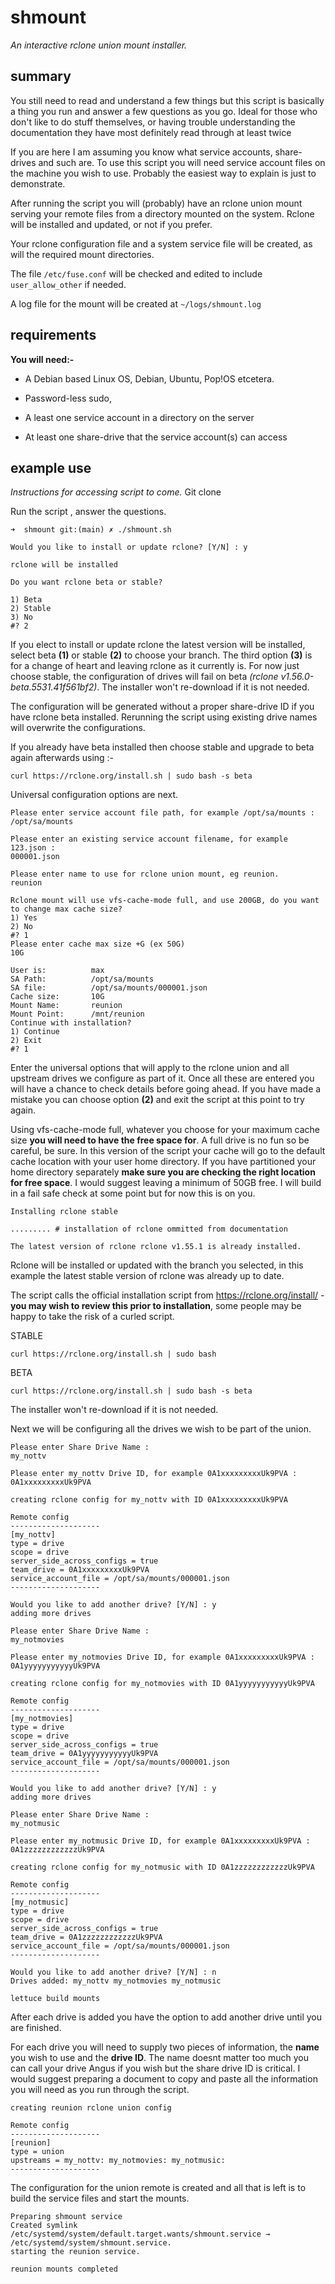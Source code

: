 # shmount

_An interactive rclone union mount installer._

## summary

You still need to read and understand a few things but this script is basically a thing you run and answer a few questions as you go. Ideal for those who don't like to do stuff themselves, or having trouble understanding the documentation they have most definitely read through at least twice

If you are here I am assuming you know what service accounts, share-drives and such are. To use this script you will need service account files on the machine you wish to use. Probably the easiest way to explain is just to demonstrate.

After running the script you will (probably) have an rclone union mount serving your remote files from a directory mounted on the system. Rclone will be installed and updated, or not if you prefer.

Your rclone configuration file and a system service file will be created, as will the required mount directories.

The file `/etc/fuse.conf` will be checked and edited to include `user_allow_other` if needed.

A log file for the mount will be created at `~/logs/shmount.log`

## requirements

**You will need:-**

- A Debian based Linux OS, Debian, Ubuntu, Pop!OS etcetera.

- Password-less sudo,

- A least one service account in a directory on the server

- At least one share-drive that the service account(s) can access

## example use

_Instructions for accessing script to come._ Git clone

Run the script , answer the questions.

```assembly
➜  shmount git:(main) ✗ ./shmount.sh

Would you like to install or update rclone? [Y/N] : y

rclone will be installed

Do you want rclone beta or stable?

1) Beta
2) Stable
3) No
#? 2
```

If you elect to install or update rclone the latest version will be installed, select beta **(1)** or stable **(2)** to choose your branch. The third option **(3)** is for a change of heart and leaving rclone as it currently is. For now just choose stable, the configuration of drives will fail on beta _(rclone v1.56.0-beta.5531.41f561bf2)_. The installer won't re-download if it is not needed.

The configuration will be generated without a proper share-drive ID if you have rclone beta installed. Rerunning the script using existing drive names will overwrite the configurations.

If you already have beta installed then choose stable and upgrade to beta again afterwards using :-

```assembly
curl https://rclone.org/install.sh | sudo bash -s beta
```

Universal configuration options are next.

```assembly
Please enter service account file path, for example /opt/sa/mounts :
/opt/sa/mounts

Please enter an existing service account filename, for example 123.json :
000001.json

Please enter name to use for rclone union mount, eg reunion.
reunion

Rclone mount will use vfs-cache-mode full, and use 200GB, do you want to change max cache size?
1) Yes
2) No
#? 1
Please enter cache max size +G (ex 50G)
10G

User is:          max
SA Path:          /opt/sa/mounts
SA file:          /opt/sa/mounts/000001.json
Cache size:       10G
Mount Name:       reunion
Mount Point:      /mnt/reunion
Continue with installation?
1) Continue
2) Exit
#? 1
```

Enter the universal options that will apply to the rclone union and all upstream drives we configure as part of it. Once all these are entered you will have a chance to check details before going ahead. If you have made a mistake you can choose option **(2)** and exit the script at this point to try again.

Using vfs-cache-mode full, whatever you choose for your maximum cache size **you will need to have the free space for**. A full drive is no fun so be careful, be sure. In this version of the script your cache will go to the default cache location with your user home directory. If you have partitioned your home directory separately **make sure you are checking the right location for free space**. I would suggest leaving a minimum of 50GB free. I will build in a fail safe check at some point but for now this is on you.

```assembly
Installing rclone stable

......... # installation of rclone ommitted from documentation

The latest version of rclone rclone v1.55.1 is already installed.
```

Rclone will be installed or updated with the branch you selected, in this example the latest stable version of rclone was already up to date.

The script calls the official installation script from https://rclone.org/install/ - **you may wish to review this prior to installation**, some people may be happy to take the risk of a curled script.

STABLE

```
curl https://rclone.org/install.sh | sudo bash
```

BETA

```
curl https://rclone.org/install.sh | sudo bash -s beta
```

The installer won't re-download if it is not needed.

Next we will be configuring all the drives we wish to be part of the union.

```assembly
Please enter Share Drive Name :
my_nottv

Please enter my_nottv Drive ID, for example 0A1xxxxxxxxxUk9PVA :
0A1xxxxxxxxxUk9PVA

creating rclone config for my_nottv with ID 0A1xxxxxxxxxUk9PVA

Remote config
--------------------
[my_nottv]
type = drive
scope = drive
server_side_across_configs = true
team_drive = 0A1xxxxxxxxxUk9PVA
service_account_file = /opt/sa/mounts/000001.json
--------------------

Would you like to add another drive? [Y/N] : y
adding more drives

Please enter Share Drive Name :
my_notmovies

Please enter my_notmovies Drive ID, for example 0A1xxxxxxxxxUk9PVA :
0A1yyyyyyyyyyyUk9PVA

creating rclone config for my_notmovies with ID 0A1yyyyyyyyyyyUk9PVA

Remote config
--------------------
[my_notmovies]
type = drive
scope = drive
server_side_across_configs = true
team_drive = 0A1yyyyyyyyyyyUk9PVA
service_account_file = /opt/sa/mounts/000001.json
--------------------

Would you like to add another drive? [Y/N] : y
adding more drives

Please enter Share Drive Name :
my_notmusic

Please enter my_notmusic Drive ID, for example 0A1xxxxxxxxxUk9PVA :
0A1zzzzzzzzzzzzUk9PVA

creating rclone config for my_notmusic with ID 0A1zzzzzzzzzzzzUk9PVA

Remote config
--------------------
[my_notmusic]
type = drive
scope = drive
server_side_across_configs = true
team_drive = 0A1zzzzzzzzzzzzUk9PVA
service_account_file = /opt/sa/mounts/000001.json
--------------------

Would you like to add another drive? [Y/N] : n
Drives added: my_nottv my_notmovies my_notmusic

lettuce build mounts
```

After each drive is added you have the option to add another drive until you are finished.

For each drive you will need to supply two pieces of information, the **name** you wish to use and the **drive ID**. The name doesnt matter too much you can call your drive Angus if you wish but the share drive ID is critical. I would suggest preparing a document to copy and paste all the information you will need as you run through the script.

```assembly
creating reunion rclone union config

Remote config
--------------------
[reunion]
type = union
upstreams = my_nottv: my_notmovies: my_notmusic:
--------------------
```

The configuration for the union remote is created and all that is left is to build the service files and start the mounts.

```assembly
Preparing shmount service
Created symlink /etc/systemd/system/default.target.wants/shmount.service → /etc/systemd/system/shmount.service.
starting the reunion service.

reunion mounts completed
```
